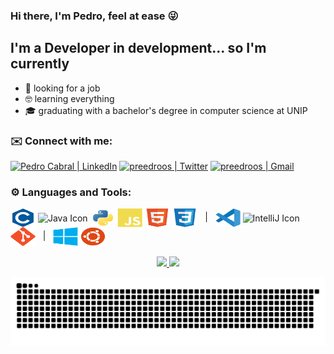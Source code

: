 ### Hi there, I'm Pedro, feel at ease 😜


<!-- ABOUT -->
## I'm a Developer in development... so I'm currently

- 👀 looking for a job
- 🤓 learning everything
- 🎓 graduating with a bachelor's degree in computer science at UNIP


<!-- SOCIAL MEDIAS -->
### ✉️ Connect with me:

[<img alt="Pedro Cabral | LinkedIn" src="https://img.shields.io/badge/-LinkedIn-%230077B5?style=for-the-badge&logo=linkedin&logoColor=white" />][linkedin]
[<img alt="preedroos | Twitter" src="https://img.shields.io/badge/-Twitter-%230077B5?style=for-the-badge&logo=twitter&logoColor=white" />][twitter]
[<img alt="preedroos | Gmail" src="https://img.shields.io/badge/Gmail-D14836?style=for-the-badge&logo=gmail&logoColor=white" />][gmail]


<!-- LANGUAGES AND TOOLS -->
### ⚙️ Languages and Tools:

<section>
  <img align="center" alt="C Icon" height="30" width="40" src="https://github.com/devicons/devicon/blob/master/icons/c/c-plain.svg">
  <img align="center" alt="Java Icon" height="30" width="40" src="https://cdn.jsdelivr.net/gh/devicons/devicon/icons/java/java-original-wordmark.svg">
  <img align="center" alt="Python Icon" height="30" width="40" src="https://raw.githubusercontent.com/devicons/devicon/master/icons/python/python-original.svg">
  <img align="center" alt="Js Icon" height="30" width="40" src="https://raw.githubusercontent.com/devicons/devicon/master/icons/javascript/javascript-plain.svg">
  <img align="center" alt="HTML Icon" height="30" width="40" src="https://raw.githubusercontent.com/devicons/devicon/master/icons/html5/html5-original.svg">
  <img align="center" alt="CSS Icon" height="30" width="40" src="https://raw.githubusercontent.com/devicons/devicon/master/icons/css3/css3-original.svg">
  <span> &nbsp; | &nbsp; </span>
  <img align="center" alt="VSCode Icon" height="30" width="40" src="https://github.com/devicons/devicon/blob/master/icons/vscode/vscode-original.svg">
  <img align="center" alt="IntelliJ Icon" height="30" width="40" src="https://upload.wikimedia.org/wikipedia/commons/9/9c/IntelliJ_IDEA_Icon.svg">
  <img align="center" alt="Git Icon" height="30" width="40" src="https://github.com/devicons/devicon/blob/master/icons/git/git-original.svg">
  <span> &nbsp; | &nbsp; </span>
  <img align="center" alt="Windows Icon" height="30" width="40" src="https://github.com/devicons/devicon/blob/master/icons/windows8/windows8-original.svg">
  <img align="center" alt="Ubuntu Icon" height="30" width="40" src="https://github.com/devicons/devicon/blob/master/icons/ubuntu/ubuntu-plain.svg">
</section>

<br />

<!-- STATUS -->
<section align="center">
  <a href="https://github.com/Preedroos">
  <img height="150em" src="https://github-readme-stats.vercel.app/api?username=Preedroos&show_icons=true&theme=dark&include_all_commits=true&count_private=true"/>
  <img height="150em" src="https://github-readme-stats.vercel.app/api/top-langs/?username=Preedroos&layout=compact&langs_count=7&theme=dark"/>
</section>


<!-- HEATMAP SNAKE -->
<section align="center">
  
  ![Snake animation](https://github.com/Preedroos/Preedroos/blob/output/github-contribution-grid-snake.svg)
  
</section>


<!-- REFERENCES -->
[linkedin]: https://www.linkedin.com/in/pedropfcabral
[twitter]: https://twitter.com/preedroos
[gmail]: mailto:preedroos@gmail.com
